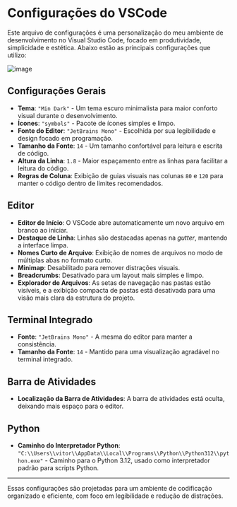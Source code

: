 # Configurações do VSCode

Este arquivo de configurações é uma personalização do meu ambiente de desenvolvimento no Visual Studio Code, focado em produtividade, simplicidade e estética. Abaixo estão as principais configurações que utilizo:

![image](https://github.com/user-attachments/assets/81172ef0-cec1-4cfb-8bab-dc087002d569)

## Configurações Gerais

- **Tema**: `"Min Dark"` - Um tema escuro minimalista para maior conforto visual durante o desenvolvimento.
- **Ícones**: `"symbols"` - Pacote de ícones simples e limpo.
- **Fonte do Editor**: `"JetBrains Mono"` - Escolhida por sua legibilidade e design focado em programação.
- **Tamanho da Fonte**: `14` - Um tamanho confortável para leitura e escrita de código.
- **Altura da Linha**: `1.8` - Maior espaçamento entre as linhas para facilitar a leitura do código.
- **Regras de Coluna**: Exibição de guias visuais nas colunas `80` e `120` para manter o código dentro de limites recomendados.

## Editor

- **Editor de Início**: O VSCode abre automaticamente um novo arquivo em branco ao iniciar.
- **Destaque de Linha**: Linhas são destacadas apenas na _gutter_, mantendo a interface limpa.
- **Nomes Curto de Arquivo**: Exibição de nomes de arquivos no modo de múltiplas abas no formato curto.
- **Minimap**: Desabilitado para remover distrações visuais.
- **Breadcrumbs**: Desativado para um layout mais simples e limpo.
- **Explorador de Arquivos**: As setas de navegação nas pastas estão visíveis, e a exibição compacta de pastas está desativada para uma visão mais clara da estrutura do projeto.

## Terminal Integrado

- **Fonte**: `"JetBrains Mono"` - A mesma do editor para manter a consistência.
- **Tamanho da Fonte**: `14` - Mantido para uma visualização agradável no terminal integrado.

## Barra de Atividades

- **Localização da Barra de Atividades**: A barra de atividades está oculta, deixando mais espaço para o editor.

## Python

- **Caminho do Interpretador Python**: `"C:\\Users\\vitor\\AppData\\Local\\Programs\\Python\\Python312\\python.exe"` - Caminho para o Python 3.12, usado como interpretador padrão para scripts Python.

---

Essas configurações são projetadas para um ambiente de codificação organizado e eficiente, com foco em legibilidade e redução de distrações.

